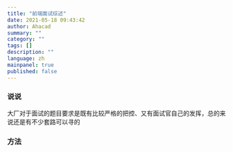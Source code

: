 ```yaml
---
title: "前端面试综述"
date: 2021-05-18 09:43:42
author: Ahacad
summary: ""
category: ""
tags: []
description: ""
language: zh
mainpanel: true
published: false
---
```


### 说说

大厂对于面试的题目要求是既有比较严格的把控、又有面试官自己的发挥，总的来说还是有不少套路可以寻的

### 方法 
